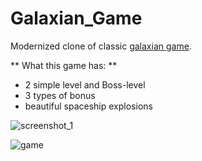 # Galaxian_Game

Modernized clone of classic [galaxian game](https://ru.wikipedia.org/wiki/Galaxian). 

** What this game has: ** 
- 2 simple level and Boss-level
- 3 types of bonus
- beautiful spaceship explosions


![screenshot_1](https://user-images.githubusercontent.com/29926552/51763323-fd87b700-20da-11e9-8629-6086ca42c332.png)
 
![game](https://user-images.githubusercontent.com/29926552/51767093-07161c80-20e5-11e9-8bd4-c4a1cc83fa5e.gif)



